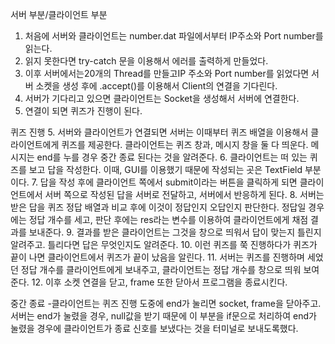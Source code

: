 서버 부분/클라이언트 부분
1. 처음에 서버와 클라이언트는 number.dat 파일에서부터 IP주소와 Port number를 읽는다.
2. 읽지 못한다면 try-catch 문을 이용해서 에러를 출력하게 만들었다.
3. 이후 서버에서는20개의 Thread를 만들고IP 주소와 Port number를 읽었다면 서버 소켓을 생성 후에 .accept()를 이용해서 Client의 연결을 기다린다.
4. 서버가 기다리고 있으면 클라이언트는 Socket을 생성해서 서버에 연결한다.
5. 연결이 되면 퀴즈가 진행이 된다. 

퀴즈 진행
5. 서버와 클라이언트가 연결되면 서버는 이때부터 퀴즈 배열을 이용해서 클라이언트에게 퀴즈를 제공한다. 클라이언트는 퀴즈 창과, 메시지 창을 둘 다 띄운다. 메시지는 end를 누를 경우 중간 종료 된다는 것을 알려준다.
6. 클라이언트는 떠 있는 퀴즈를 보고 답을 작성한다. 이때, GUI를 이용했기 때문에 작성되는 곳은 TextField 부분이다.
7. 답을 작성 후에 클라이언트 쪽에서 submit이라는 버튼을 클릭하게 되면 클라이언트에서 서버 쪽으로 작성된 답을 서버로 전달하고, 서버에서 반응하게 된다.
8. 서버는 받은 답을 퀴즈 정답 배열과 비교 후에 이것이 정답인지 오답인지 판단한다. 정답일 경우에는 정답 개수를 세고, 판단 후에는 res라는 변수를 이용하여 클라이언트에게 채점 결과를 보내준다.
9. 결과를 받은 클라이언트는 그것을 창으로 띄워서 답이 맞는지 틀린지 알려주고. 틀리다면 답은 무엇인지도 알려준다.
10. 이런 퀴즈를 쭉 진행하다가 퀴즈가 끝이 나면 클라이언트에서 퀴즈가 끝이 났음을 알린다.
11. 서버는 퀴즈를 진행하며 세었던 정답 개수를 클라이언트에게 보내주고, 클라이언트는 정답 개수를 창으로 띄워 보여준다.
12. 이후 소켓 연결을 닫고, frame 또한 닫아서 프로그램을 종료시킨다.

중간 종료
-클라이언트는 퀴즈 진행 도중에 end가 눌리면 socket, frame을 닫아주고. 서버는 end가 눌렸을 경우, null값을 받기 때문에 이 부분을 if문으로 처리하여 end가 눌렸을 경우에 클라이언트가 종료 신호를 보냈다는 것을 터미널로 보내도록했다.
